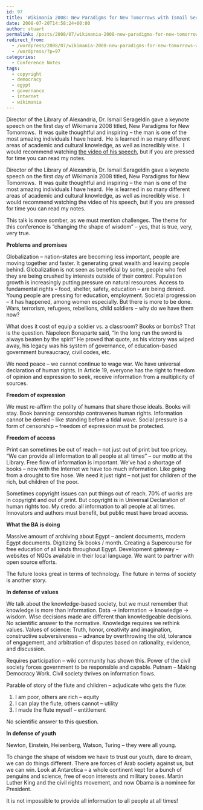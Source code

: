 ```yaml
---
id: 97
title: 'Wikimania 2008: New Paradigms for New Tomorrows with Ismail Serageldin'
date: 2008-07-20T14:58:24+00:00
author: stuart
permalink: /posts/2008/07/wikimania-2008-new-paradigms-for-new-tomorrows-with-ismail-serageldin// 
redirect_from:
  - /wordpress/2008/07/wikimania-2008-new-paradigms-for-new-tomorrows-with-ismail-serageldin/
  - /wordpress/?p=97
categories:
  - Conference Notes
tags:
  - copyright
  - democracy
  - egypt
  - governance
  - internet
  - wikimania
---
```

Director of the Library of Alexandria, Dr. Ismail Serageldin gave a keynote speech on the first day of Wikimania 2008 titled, New Paradigms for New Tomorrows.  It was quite thoughtful and inspiring &#8211; the man is one of the most amazing individuals I have heard.  He is learned in so many different areas of academic and cultural knowledge, as well as incredibly wise.  I would recommend watching <a href="http://webcast.bibalex.org/Cast/Details.aspx?ID=gR6dgFbiq/gwaLgzWyw6ug==" target="_blank">the video of his speech</a>, but if you are pressed for time you can read my notes.

<!--more-->


  
Director of the Library of Alexandria, Dr. Ismail Serageldin gave a keynote speech on the first day of Wikimania 2008 titled, New Paradigms for New Tomorrows.  It was quite thoughtful and inspiring &#8211; the man is one of the most amazing individuals I have heard.  He is learned in so many different areas of academic and cultural knowledge, as well as incredibly wise.  I would recommend watching the video of his speech, but if you are pressed for time you can read my notes.

This talk is more somber, as we must mention challenges. The theme for this conference is “changing the shape of wisdom” – yes, that is true, very, very true.

**Problems and** **promises**

Globalization – nation-states are becoming less important, people are moving together and faster. It generating great wealth and leaving people behind. Globalization is not seen as beneficial by some, people who feel they are being crushed by interests outside of their control. Population growth is increasingly putting pressure on natural resources. Access to fundamental rights – food, shelter, safety, education – are being denied. Young people are pressing for education, employment. Societal progression – it has happened, among women especially. But there is more to be done. Wars, terrorism, refugees, rebellions, child soldiers – why do we have them now?

What does it cost of equip a soldier vs. a classroom? Books or bombs? That is the question. Napoleon Bonaparte said, “In the long run the sword is always beaten by the spirit” He proved that quote, as his victory was wiped away, his legacy was his system of governance, of education-based government bureaucracy, civil codes, etc.

We need peace – we cannot continue to wage war. We have universal declaration of human rights. In Article 19, everyone has the right to freedom of opinion and expression to seek, receive information from a multiplicity of sources.

**Freedom of expression**

We must re-affirm the polity of humans that share those ideals. Books will stay. Book banning: censorship contravenes human rights. Information cannot be denied – like standing before a tidal wave. Social pressure is a form of censorship – freedom of expression must be protected.

**Freedom of access**

Print can sometimes be out of reach – not just out of print but too pricey. “We can provide all information to all people at all times” – our motto at the Library. Free flow of information is important. We’ve had a shortage of books – now with the Internet we have too much information. Like going from a drought to fire hose. We need it just right – not just for children of the rich, but children of the poor.

Sometimes copyright issues can put things out of reach. 70% of works are in copyright and out of print. But copyright is in Universal Declaration of human rights too. My credo: all information to all people at all times. Innovators and authors must benefit, but public must have broad access.

**What the BA is doing**

Massive amount of archiving about Egypt – ancient documents, modern Egypt documents. Digitizing 5k books / month. Creating a Supercourse for free education of all kinds throughout Egypt. Development gateway – websites of NGOs available in their local language. We want to partner with open source efforts.

The future looks great in terms of technology. The future in terms of society is another story.

**In defense of values**

We talk about the knowledge-based society, but we must remember that knowledge is more than information. Data -> information -> knowledge -> wisdom. Wise decisions made are different than knowledgeable decisions. No scientific answer to the normative. Knowledge requires we rethink values. Values of science: Truth, honor, creativity and imagination, constructive subversiveness – advance by overthrowing the old, tolerance of engagement, and arbitration of disputes based on rationality, evidence, and discussion.

Requires participation – wiki community has shown this. Power of the civil society forces government to be responsible and capable. Putnam – Making Democracy Work. Civil society thrives on information flows.

Parable of story of the flute and children – adjudicate who gets the flute:

  1. I am poor, others are rich &#8211; equity
  2. I can play the flute, others cannot &#8211; utility
  3. I made the flute myself – entitlement

No scientific answer to this question.

**In defense of youth**

Newton, Einstein, Heisenberg, Watson, Turing – they were all young.

To change the shape of wisdom we have to trust our youth, dare to dream, we can do things different. There are forces of Arab society against us, but we can win. Look at Antarctica – a whole continent kept for a bunch of penguins and science, free of econ interests and military bases. Martin Luther King and the civil rights movement, and now Obama is a nominee for President.

It is not impossible to provide all information to all people at all times!